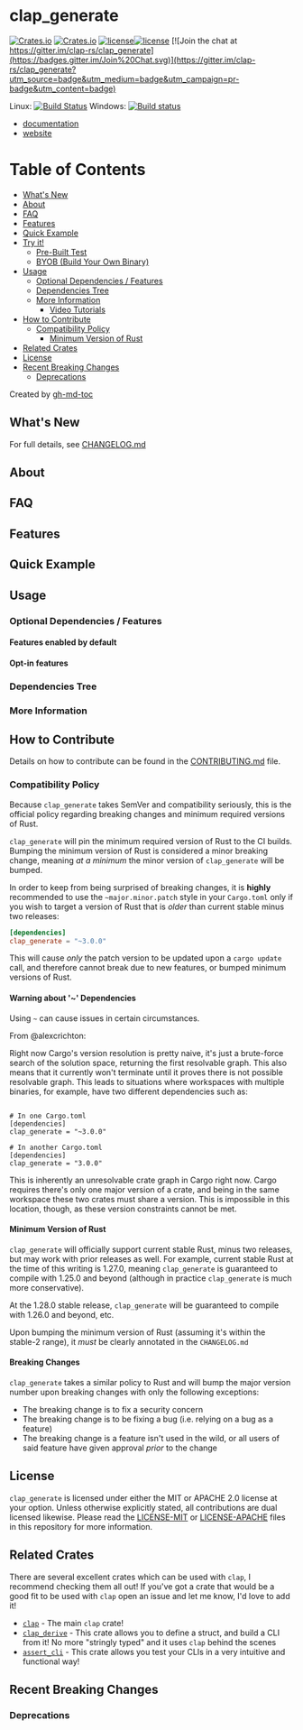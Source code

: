 clap_generate
====

[![Crates.io](https://img.shields.io/crates/v/clap_generate.svg)](https://crates.io/crates/clap_generate) [![Crates.io](https://img.shields.io/crates/d/clap_generate.svg)](https://crates.io/crates/clap_generate) [![license](http://img.shields.io/badge/license-MIT-blue.svg)](https://github.com/clap-rs/clap_generate/blob/master/LICENSE-MIT)[![license](http://img.shields.io/badge/license-APACHE2-blue.svg)](https://github.com/clap-rs/clap_generate/blob/master/LICENSE-APACHE) [![Join the chat at https://gitter.im/clap-rs/clap_generate](https://badges.gitter.im/Join%20Chat.svg)](https://gitter.im/clap-rs/clap_generate?utm_source=badge&utm_medium=badge&utm_campaign=pr-badge&utm_content=badge)

Linux: [![Build Status](https://travis-ci.org/clap-rs/clap_generate.svg?branch=master)](https://travis-ci.org/clap-rs/clap_generate)
Windows: [![Build status](https://ci.appveyor.com/api/projects/status/ejg8c33dn31nhv36/branch/master?svg=true)](https://ci.appveyor.com/project/clap-rs/clap_generate/branch/master)


* [documentation](https://docs.rs/clap_generate/)
* [website](https://clap.rs/)

Table of Contents
=================

* [What's New](#whats-new)
* [About](#about)
* [FAQ](#faq)
* [Features](#features)
* [Quick Example](#quick-example)
* [Try it!](#try-it)
  * [Pre-Built Test](#pre-built-test)
  * [BYOB (Build Your Own Binary)](#byob-build-your-own-binary)
* [Usage](#usage)
  * [Optional Dependencies / Features](#optional-dependencies--features)
  * [Dependencies Tree](#dependencies-tree)
  * [More Information](#more-information)
    * [Video Tutorials](#video-tutorials)
* [How to Contribute](#how-to-contribute)
  * [Compatibility Policy](#compatibility-policy)
    * [Minimum Version of Rust](#minimum-version-of-rust)
* [Related Crates](#related-crates)
* [License](#license)
* [Recent Breaking Changes](#recent-breaking-changes)
  * [Deprecations](#deprecations)

Created by [gh-md-toc](https://github.com/ekalinin/github-markdown-toc)

## What's New


For full details, see [CHANGELOG.md](https://github.com/clap-rs/clap_generate/blob/master/CHANGELOG.md)

## About


## FAQ


## Features

## Quick Example

## Usage

### Optional Dependencies / Features

#### Features enabled by default

#### Opt-in features

### Dependencies Tree

### More Information

## How to Contribute

Details on how to contribute can be found in the [CONTRIBUTING.md](.github/CONTRIBUTING.md) file.

### Compatibility Policy

Because `clap_generate` takes SemVer and compatibility seriously, this is the official policy regarding breaking changes and minimum required versions of Rust.

`clap_generate` will pin the minimum required version of Rust to the CI builds. Bumping the minimum version of Rust is considered a minor breaking change, meaning *at a minimum* the minor version of `clap_generate` will be bumped.

In order to keep from being surprised of breaking changes, it is **highly** recommended to use the `~major.minor.patch` style in your `Cargo.toml` only if you wish to target a version of Rust that is *older* than current stable minus two releases:

```toml
[dependencies]
clap_generate = "~3.0.0"
```

This will cause *only* the patch version to be updated upon a `cargo update` call, and therefore cannot break due to new features, or bumped minimum versions of Rust.

#### Warning about '~' Dependencies

Using `~` can cause issues in certain circumstances.

From @alexcrichton:

Right now Cargo's version resolution is pretty naive, it's just a brute-force search of the solution space, returning the first resolvable graph. This also means that it currently won't terminate until it proves there is not possible resolvable graph. This leads to situations where workspaces with multiple binaries, for example, have two different dependencies such as:

```toml,no_sync

# In one Cargo.toml
[dependencies]
clap_generate = "~3.0.0"

# In another Cargo.toml
[dependencies]
clap_generate = "3.0.0"
```

This is inherently an unresolvable crate graph in Cargo right now. Cargo requires there's only one major version of a crate, and being in the same workspace these two crates must share a version. This is impossible in this location, though, as these version constraints cannot be met.

#### Minimum Version of Rust

`clap_generate` will officially support current stable Rust, minus two releases, but may work with prior releases as well. For example, current stable Rust at the time of this writing is 1.27.0, meaning `clap_generate` is guaranteed to compile with 1.25.0 and beyond (although in practice `clap_generate` is much more conservative).

At the 1.28.0 stable release, `clap_generate` will be guaranteed to compile with 1.26.0 and beyond, etc.

Upon bumping the minimum version of Rust (assuming it's within the stable-2 range), it *must* be clearly annotated in the `CHANGELOG.md`

#### Breaking Changes

`clap_generate` takes a similar policy to Rust and will bump the major version number upon breaking changes with only the following exceptions:

 * The breaking change is to fix a security concern
 * The breaking change is to be fixing a bug (i.e. relying on a bug as a feature)
 * The breaking change is a feature isn't used in the wild, or all users of said feature have given approval *prior* to the change

## License

`clap_generate` is licensed under either the MIT or APACHE 2.0 license at your option. Unless otherwise explicitly stated, all contributions are dual licensed likewise. Please read the [LICENSE-MIT](LICENSE-MIT) or [LICENSE-APACHE](LICENSE-APACHE) files in this repository for more information.

## Related Crates

There are several excellent crates which can be used with `clap`, I recommend checking them all out! If you've got a crate that would be a good fit to be used with `clap` open an issue and let me know, I'd love to add it!

* [`clap`](https://github.com/kbknapp/clap-rs) - The main `clap` crate!
* [`clap_derive`](https://github.com/clap-rs/clap_derive) - This crate allows you to define a struct, and build a CLI from it! No more "stringly typed" and it uses `clap` behind the scenes 
* [`assert_cli`](https://github.com/assert-rs/assert_cli) - This crate allows you test your CLIs in a very intuitive and functional way!

## Recent Breaking Changes


### Deprecations

